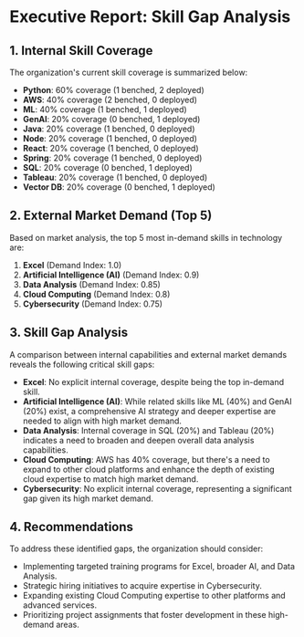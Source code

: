 # Executive Report: Skill Gap Analysis

## 1. Internal Skill Coverage

The organization's current skill coverage is summarized below:

*   **Python**: 60% coverage (1 benched, 2 deployed)
*   **AWS**: 40% coverage (2 benched, 0 deployed)
*   **ML**: 40% coverage (1 benched, 1 deployed)
*   **GenAI**: 20% coverage (0 benched, 1 deployed)
*   **Java**: 20% coverage (1 benched, 0 deployed)
*   **Node**: 20% coverage (1 benched, 0 deployed)
*   **React**: 20% coverage (1 benched, 0 deployed)
*   **Spring**: 20% coverage (1 benched, 0 deployed)
*   **SQL**: 20% coverage (0 benched, 1 deployed)
*   **Tableau**: 20% coverage (1 benched, 0 deployed)
*   **Vector DB**: 20% coverage (0 benched, 1 deployed)

## 2. External Market Demand (Top 5)

Based on market analysis, the top 5 most in-demand skills in technology are:

1.  **Excel** (Demand Index: 1.0)
2.  **Artificial Intelligence (AI)** (Demand Index: 0.9)
3.  **Data Analysis** (Demand Index: 0.85)
4.  **Cloud Computing** (Demand Index: 0.8)
5.  **Cybersecurity** (Demand Index: 0.75)

## 3. Skill Gap Analysis

A comparison between internal capabilities and external market demands reveals the following critical skill gaps:

*   **Excel**: No explicit internal coverage, despite being the top in-demand skill.
*   **Artificial Intelligence (AI)**: While related skills like ML (40%) and GenAI (20%) exist, a comprehensive AI strategy and deeper expertise are needed to align with high market demand.
*   **Data Analysis**: Internal coverage in SQL (20%) and Tableau (20%) indicates a need to broaden and deepen overall data analysis capabilities.
*   **Cloud Computing**: AWS has 40% coverage, but there's a need to expand to other cloud platforms and enhance the depth of existing cloud expertise to match high market demand.
*   **Cybersecurity**: No explicit internal coverage, representing a significant gap given its high market demand.

## 4. Recommendations

To address these identified gaps, the organization should consider:

*   Implementing targeted training programs for Excel, broader AI, and Data Analysis.
*   Strategic hiring initiatives to acquire expertise in Cybersecurity.
*   Expanding existing Cloud Computing expertise to other platforms and advanced services.
*   Prioritizing project assignments that foster development in these high-demand areas.
